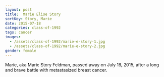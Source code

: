 ```yaml
---
layout: post
title:  Marie Elise Story
sortKey: Story, Marie
date: 2015-07-18
categories: class-of-1992
tags: cancer
images:
  - /assets/class-of-1992/marie-e-story-1.jpg
  - /assets/class-of-1992/marie-e-story-2.jpg
gender: female
---
```

Marie, aka Marie Story Feldman, passed away on July 18, 2015, after a long and brave battle with metastasized breast cancer.
